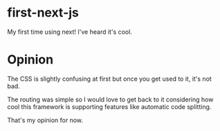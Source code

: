 # first-next-js
My first time using next! I've heard it's cool.

# Opinion
The CSS is slightly confusing at first but once you get used to it, it's not bad.

The routing was simple so I would love to get back to it considering how cool this framework is supporting features like automatic code splitting.<br>


That's my opinion for now.
